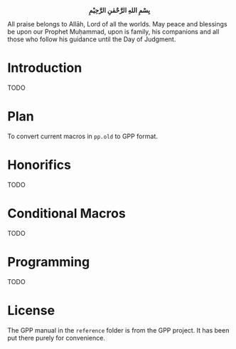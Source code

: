 <p align="center">
    <span style="font-weight: bold">بِسْمِ اللهِ الرَّحْمٰنِ الرَّحِيْمِ</span>
</p>

All praise belongs to Allāh, Lord of all the worlds. May peace and blessings be
upon our Prophet Muḥammad, upon is family, his companions and all those who
follow his guidance until the Day of Judgment.

# Introduction

TODO

# Plan

To convert current macros in `pp.old` to GPP format.

# Honorifics

TODO

# Conditional Macros

TODO

# Programming

TODO

# License

The GPP manual in the `reference` folder is from the GPP project.
It has been put there purely for convenience.
